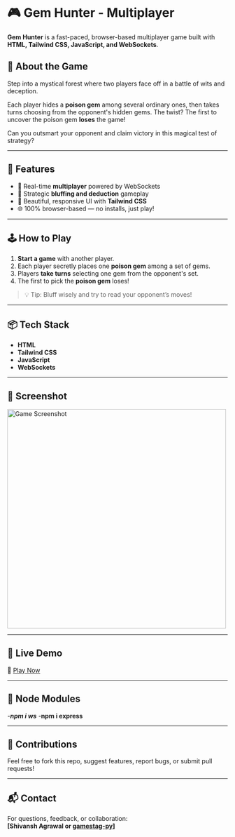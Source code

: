 # 🎮 Gem Hunter - Multiplayer

**Gem Hunter** is a fast-paced, browser-based multiplayer game built with **HTML, Tailwind CSS, JavaScript, and WebSockets**.

## 🧪 About the Game

Step into a mystical forest where two players face off in a battle of wits and deception.

Each player hides a **poison gem** among several ordinary ones, then takes turns choosing from the opponent's hidden gems. The twist? The first to uncover the poison gem **loses** the game!

Can you outsmart your opponent and claim victory in this magical test of strategy?

---

## 🌟 Features

- 🔄 Real-time **multiplayer** powered by WebSockets  
- 🧠 Strategic **bluffing and deduction** gameplay  
- 🎨 Beautiful, responsive UI with **Tailwind CSS**  
- 🌐 100% browser-based — no installs, just play!

---

## 🕹️ How to Play

1. **Start a game** with another player.
2. Each player secretly places one **poison gem** among a set of gems.
3. Players **take turns** selecting one gem from the opponent's set.
4. The first to pick the **poison gem** loses!

> 💡 Tip: Bluff wisely and try to read your opponent’s moves!

---

## 📦 Tech Stack

- **HTML**
- **Tailwind CSS**
- **JavaScript**
- **WebSockets**

---

## 📸 Screenshot

<img src="https://i.ibb.co/Mxh4j7wk/image.png" alt="Game Screenshot" width="500"/>

---

## 🚀 Live Demo

🔗 [Play Now](https://gem.naxmedia.one)

---

## 🙌 Node Modules

-***npm i ws***
-**npm i express**

---

## 🙌 Contributions

Feel free to fork this repo, suggest features, report bugs, or submit pull requests!

---


## 📬 Contact

For questions, feedback, or collaboration:  
**[Shivansh Agrawal or [gamestag-py](https://github.com/gamestag-py)]**

